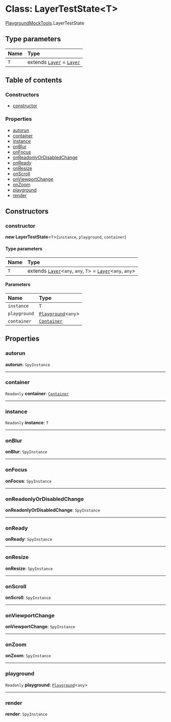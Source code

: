 # Class: LayerTestState\<T>

[PlaygroundMockTools](/auto-docs/free-layout-editor/modules/PlaygroundMockTools.md).LayerTestState

## Type parameters

| Name | Type |
| :------ | :------ |
| `T` | extends [`Layer`](/auto-docs/free-layout-editor/classes/Layer.md) = [`Layer`](/auto-docs/free-layout-editor/classes/Layer.md) |

## Table of contents

### Constructors

* [constructor](/auto-docs/free-layout-editor/classes/PlaygroundMockTools.LayerTestState.md#constructor)

### Properties

* [autorun](/auto-docs/free-layout-editor/classes/PlaygroundMockTools.LayerTestState.md#autorun)
* [container](/auto-docs/free-layout-editor/classes/PlaygroundMockTools.LayerTestState.md#container)
* [instance](/auto-docs/free-layout-editor/classes/PlaygroundMockTools.LayerTestState.md#instance)
* [onBlur](/auto-docs/free-layout-editor/classes/PlaygroundMockTools.LayerTestState.md#onblur)
* [onFocus](/auto-docs/free-layout-editor/classes/PlaygroundMockTools.LayerTestState.md#onfocus)
* [onReadonlyOrDisabledChange](/auto-docs/free-layout-editor/classes/PlaygroundMockTools.LayerTestState.md#onreadonlyordisabledchange)
* [onReady](/auto-docs/free-layout-editor/classes/PlaygroundMockTools.LayerTestState.md#onready)
* [onResize](/auto-docs/free-layout-editor/classes/PlaygroundMockTools.LayerTestState.md#onresize)
* [onScroll](/auto-docs/free-layout-editor/classes/PlaygroundMockTools.LayerTestState.md#onscroll)
* [onViewportChange](/auto-docs/free-layout-editor/classes/PlaygroundMockTools.LayerTestState.md#onviewportchange)
* [onZoom](/auto-docs/free-layout-editor/classes/PlaygroundMockTools.LayerTestState.md#onzoom)
* [playground](/auto-docs/free-layout-editor/classes/PlaygroundMockTools.LayerTestState.md#playground)
* [render](/auto-docs/free-layout-editor/classes/PlaygroundMockTools.LayerTestState.md#render)

## Constructors

### constructor

**new LayerTestState**<`T`>(`instance`, `playground`, `container`)

#### Type parameters

| Name | Type |
| :------ | :------ |
| `T` | extends [`Layer`](/auto-docs/free-layout-editor/classes/Layer.md)<`any`, `any`, `T`> = [`Layer`](/auto-docs/free-layout-editor/classes/Layer.md)<`any`, `any`> |

#### Parameters

| Name | Type |
| :------ | :------ |
| `instance` | `T` |
| `playground` | [`Playground`](/auto-docs/free-layout-editor/classes/Playground.md)<`any`> |
| `container` | [`Container`](/auto-docs/free-layout-editor/interfaces/interfaces.Container.md) |

## Properties

### autorun

**autorun**: `SpyInstance`

***

### container

`Readonly` **container**: [`Container`](/auto-docs/free-layout-editor/interfaces/interfaces.Container.md)

***

### instance

`Readonly` **instance**: `T`

***

### onBlur

**onBlur**: `SpyInstance`

***

### onFocus

**onFocus**: `SpyInstance`

***

### onReadonlyOrDisabledChange

**onReadonlyOrDisabledChange**: `SpyInstance`

***

### onReady

**onReady**: `SpyInstance`

***

### onResize

**onResize**: `SpyInstance`

***

### onScroll

**onScroll**: `SpyInstance`

***

### onViewportChange

**onViewportChange**: `SpyInstance`

***

### onZoom

**onZoom**: `SpyInstance`

***

### playground

`Readonly` **playground**: [`Playground`](/auto-docs/free-layout-editor/classes/Playground.md)<`any`>

***

### render

**render**: `SpyInstance`
